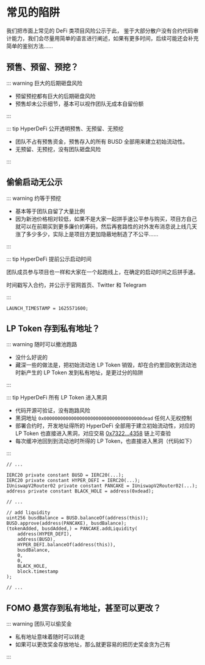# 常见的陷阱

我们把市面上常见的 DeFi 类项目风险公示于此， 鉴于大部分散户没有合约代码审计能力，我们会尽量用简单的语言进行阐述，如果有更多时间，后续可能还会补充简单的鉴别方法……

## 预售、预留、预挖？

::: warning 巨大的后期砸盘风险

- 预留预挖都有巨大的后期砸盘风险
- 预售却未公示细节，基本可以视作团队无成本自留份额

:::

::: tip HyperDeFi 公开透明预售、无预留、无预挖

- 团队不占有预售资金，预售存入的所有 BUSD 全部用来建立初始流动性。
- 无预留、无预挖，没有团队砸盘风险

:::

## 偷偷启动无公示

::: warning 约等于预挖

- 基本等于团队自留了大量比例
- 因为新池价格相对较低，如果不是大家一起拼手速公平参与购买，项目方自己就可以在前期买到更多廉价的筹码，然后再套路性的对外发布消息说上线几天涨了多少多少，实际上是项目方更加隐蔽地制造了不公平……

:::

::: tip HyperDeFi 提前公示启动时间

团队成员参与项目也一样和大家在一个起跑线上，在确定的启动时间之后拼手速。

时间戳写入合约，并公示于官网首页、Twitter 和 Telegram

:::

``` solidity {1}
LAUNCH_TIMESTAMP = 1625571600;
```

## LP Token 存到私有地址？

::: warning 随时可以撤池跑路

- 没什么好说的
- 藏深一些的做法是，把初始流动池 LP Token 销毁，却在合约里回收到流动池时新产生的 LP Token 发到私有地址，是更过分的陷阱

:::

::: tip HyperDeFi 所有 LP Token 进入黑洞

- 代码开源可验证，没有跑路风险
- 黑洞地址 `0x000000000000000000000000000000000000dead` 任何人无权控制
- 部署合约时，开发地址得所的 HyperDeFi 全部用于建立初始流动性，对应的 LP Token
  也直接进入黑洞，对应交易 [0x7322...4358](https://testnet.bscscan.com/tx/0x7322e56dc9f8614f8afd4fe82965c0c29b1ed683fe55b60c79a2276a79d44358)
  链上可查验
- 每次缓冲池回到到流动池时所得的 LP Token，也直接进入黑洞（代码如下）

:::

``` solidity {6,20}
// ...

IERC20 private constant BUSD = IERC20(...);
IERC20 private constant HYPER_DEFI = IERC20(...);
IUniswapV2Router02 private constant PANCAKE = IUniswapV2Router02(...);
address private constant BLACK_HOLE = address(0xdead);

// ...

// add liquidity
uint256 busdBalance = BUSD.balanceOf(address(this));
BUSD.approve(address(PANCAKE), busdBalance);
(tokenAdded, busdAdded,) = PANCAKE.addLiquidity(
    address(HYPER_DEFI),
    address(BUSD),
    HYPER_DEFI.balanceOf(address(this)),
    busdBalance,
    0,
    0,
    BLACK_HOLE,
    block.timestamp
);

// ...
```

## FOMO 悬赏存到私有地址，甚至可以更改？

::: warning 团队可以偷奖金

- 私有地址意味着随时可以转走
- 如果可以更改奖金存放地址，那么就更容易的把历史奖金贪为己有

:::

